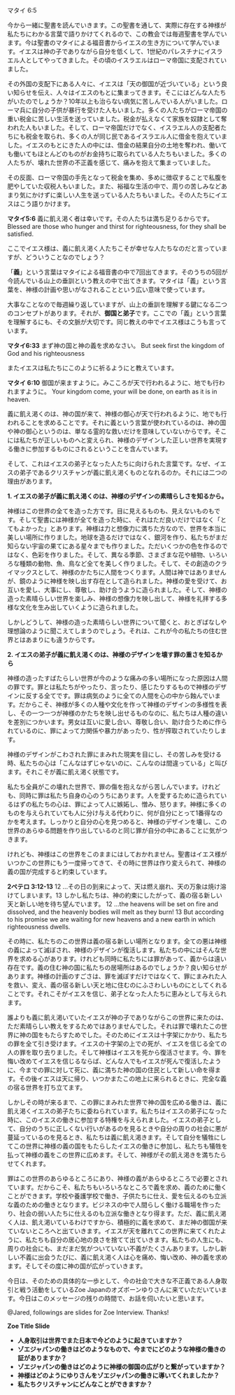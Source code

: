 マタイ 6:5  

今から一緒に聖書を読んでいきます。この聖書を通して、実際に存在する神様が私たちにわかる言葉で語りかけてくれるので、この教会では毎週聖書を学んでいます。今は聖書のマタイによる福音書からイエスの生き方について学んでいます。イエスは神の子でありながら自分を低くして、1世紀のパレスチナにイスラエル人としてやってきました。その頃のイスラエルはローマ帝国に支配されていました。 

その外国の支配下にある人々に、イエスは「天の御国が近づいている」という良い知らせを伝え、人々はイエスのもとに集まってきます。そこにはどんな人たちがいたのでしょうか？10年以上も治らない病気に苦しんでいる人がいました。ローマ兵に自分の子供が暴行を受けた人もいました。多くの人たちがローマ帝国の重い税金に苦しい生活を送っていました。税金が払えなくて家族を奴隷として奪われた人もいました。そして、ローマ帝国だけでなく、イスラエル人の支配者たちにも税金を取られ、多くの人が同じ民であるイスラエル人に借金を抱えていました。イエスのもとにきた人の中には、借金の結果自分の土地を奪われ、働いても働いてもほとんどのものがお金持ちに取られている人たちもいました。多くの人たちが、壊れた世界の不正義を感じて、痛みを抱えて集まっていました。 

その反面、ローマ帝国の手先となって税金を集め、多めに徴収することで私腹を肥やしていた収税人もいました。また、裕福な生活の中で、周りの苦しみなどあまり気にかけずに楽しい人生を送っている人たちもいました。その人たちにイエスはこう語りかけます。

**マタイ5:6**
義に飢え渇く者は幸いです。その人たちは満ち足りるからです。
Blessed are those who hunger and thirst for righteousness, for they shall be satisfied.

ここでイエス様は、義に飢え渇く人たちこそが幸せな人たちなのだと言っていますが、どういうことなのでしょう？

「**義**」という言葉はマタイによる福音書の中で7回出てきます。そのうちの5回が今読んでいる山上の垂訓という教えの中で出てきます。マタイは「義」という言葉を、神様の計画や思いがなされることという広い意味で使っています。

大事なことなので毎週繰り返していますが、山上の垂訓を理解する鍵になる二つのコンセプトがあります。それが、**御国と弟子**です。ここでの「義」という言葉を理解するにも、その文脈が大切です。同じ教えの中でイエス様はこうも言っています。

**マタイ6:33**
まず神の国と神の義を求めなさい。
But seek first the kingdom of God and his righteousness

またイエスは私たちにこのように祈るようにと教えています。

**マタイ 6:10**
御国が来ますように。みこころが天で行われるように、地でも行われますように。
Your kingdom come, your will be done, on earth as it is in heaven.

義に飢え渇くのは、神の国が来て、神様の御心が天で行われるように、地でも行われることを求めることです。それに義という言葉が使われているのは、神の国や神の御心というのは、単なる霊的な救いだけを意味していないからです。そこには私たちが正しいものへと変えられ、神様のデザインした正しい世界を実現する働きに参加するものにされるということを含んでいます。

そして、これはイエスの弟子となった人たちに向けられた言葉です。なぜ、イエスの弟子であるクリスチャンが義に飢え渇くものとなれるのか。それには二つの理由があります。

**1. イエスの弟子が義に飢え渇くのは、神様のデザインの素晴らしさを知るから。**

神様はこの世界の全てを造った方です。目に見えるものも、見えないものもです。そして聖書には神様が全てを造った時に、それはただ良いだけではなく「とてもよかった」とあります。神様は力と想像力に満ちた方なので、世界を本当に美しい場所に作りました。地球を造るだけではなく、銀河を作り、私たちがまだ知らない宇宙の果てにある星々までも作りました。ただいくつかの色を作るのではなく、色彩を作りました。そして、異なる季節、さまざまな花や植物、いろいろな種類の動物、魚、鳥など全てを美しく作りました。そして、その創造のクライマックスとして、神様のかたちに人間をつくります。人間は神ではありませんが、鏡のように神様を映し出す存在として造られました。神様の愛を受けて、お互いを愛し、大事にし、尊敬し、助け合うように造られました。そして、神様の造った素晴らしい世界を楽しみ、神様の想像力を映し出して、神様を礼拝する多様な文化を生み出していくように造られました。

しかしどうして、神様の造った素晴らしい世界について聞くと、おとぎばなしや理想論のように聞こえてしまうのでしょう。それは、これが今の私たちの住む世界とはあまりにも違うからです。

**2. イエスの弟子が義に飢え渇くのは、神様のデザインを壊す罪の重さを知るから**

神様の造ったすばたらしい世界が今のような痛みの多い場所になった原因は人間の罪です。罪とは私たちがやったり、言ったり、感じたりするもので神様のデザインに反する全てです。罪は病気のように全ての人間を心の中から蝕んでいます。だからこそ、神様が多くの人種や文化を作って神様のデザインの多様性を表し、その一つ一つが神様のかたちを映し出せるものなのに、私たちは人種の違いを差別につかいます。男女は互いに愛し合い、尊敬し合い、助け合うために作られているのに、罪によって力関係や暴力があったり、性が搾取されていたりします。

神様のデザインがこわされた罪にまみれた現実を目にし、その苦しみを受ける時、私たちの心は「こんなはずじゃないのに、こんなのは間違っている」と叫びます。それこそが義に飢え渇く状態です。

私たち全員がこの壊れた世界で、罪の傷を抱えながら苦しんでいます。けれども、同時に罪は私たち自身の心のうちにあります。人を愛するために造られているはずの私たちの心は、罪によって人に嫉妬し、憎み、怒ります。神様に多くのものを与えられていても人に分け与える代わりに、何が自分にとって1番得なのかを考えます。しっかりと自分の心を見つめると、神様のデザインを壊し、この世界のあらゆる問題を作り出しているのと同じ罪が自分の中にあることに気がつきます。

けれども、神様はこの世界をこのままにはしておかれません。聖書はイエス様がいつかこの世界にもう一度帰ってきて、その時に世界は作り変えられて、神様の義の国が完成すると約束しています。

**2ペテロ 3:12-13**
12 …その日の到来によって、天は燃え崩れ、天の万象は焼け溶けてしまいます。13 しかし私たちは、神の約束にしたがって、義の宿る新しい天と新しい地を待ち望んでいます。
12 …the heavens will be set on fire and dissolved, and the heavenly bodies will melt as they burn! 13 But according to his promise we are waiting for new heavens and a new earth in which righteousness dwells.

その時に、私たちのこの世界は義の宿る新しい場所となります。全ての悪は神様の義によって滅ぼされ、神様のデザインが復活します。私たちの中にはそんな世界を求める心があります。けれども同時に私たちには罪があって、義からは遠い存在です。義の住む神の国に私たちの居場所はあるのでしょうか？良い知らせがあります。神様の計画のすごさは、罪を滅ぼすだけではなくて、罪にまみれた人を救い、変え、義の宿る新しい天と地に住むのにふさわしいものにとしてくれることです。それこそがイエスを信じ、弟子となった人たちに恵みとして与えられます。

誰よりも義に飢え渇いていたイエスが神の子でありながらこの世界に来たのは、ただ素晴らしい教えをするためではありませんでした。それは罪で壊れたこの世界に神の国をもたらすためでした。そのためにイエスは十字架にかかり、私たちの罪を全て引き受けます。イエスの十字架の上での死が、イエスを信じる全ての人の罪を取り去りました。そして神様はイエスを死から復活させます。今、罪を悔い改めてイエスを信じるならば、どんな人でもイエスが死んで復活したように、今までの罪に対して死に、義に満ちた神の国の住民として新しい命を得ます。その後イエスは天に帰り、いつかまたこの地上に来られるときに、完全な義の宿る世界を打ち立てます。

しかしその時が来るまで、この罪にまみれた世界で神の国を広める働きは、義に飢え渇くイエスの弟子たちに委ねられています。私たちはイエスの弟子になった時に、このイエスの働きに参加する特権を与えられました。イエスの弟子として、自分のうちに正しくない行いがあるのを見るときや自分の周りの社会に悪が蔓延っているのを見るとき、私たちは義に飢え渇きます。そして自分を犠牲にしてこの世界に神様の義の国をもたらしたイエスの働きに参加し、私たちも犠牲を払って神様の義をこの世界に広めます。そして、神様がその飢え渇きを満ちたらせてくれます。

罪はこの世界のあらゆるところにあり、神様の義があらゆるところで必要とされています。だからこそ、私たちもいろいろなところで義を求め、義のために働くことができます。学校や養護学校で働き、子供たちに仕え、愛を伝えるのも立派な義のための働きとなります。ビジネスの中で人間らしく働ける職場を作ったり、社会の弱い人たちに仕えるのも立派な働きとなり得ます。ただ、義に飢え渇く人は、飢え渇いているわけですから、積極的に義を求めて、まだ神の御国が来ていないところへと出ていきます。イエスが天を離れてこの世界に来てくれたように、私たちも自分の居心地の良さを捨てて出ていきます。私たちの人生にも、周りの社会にも、まだまだ気がついていない不義がたくさんあります。しかし新しい不義に出会うたびに、義に飢え渇く人は心を痛め、悔い改め、神の義を求めます。そしてその度に神の国が広がっていきます。

今日は、そのための具体的な一歩として、今の社会で大きな不正義である人身取引と戦う活動をしているZoe Japanのオズボーンゆりさんに来ていただいています。今日はこのメッセージの残りの時間で、お話を伺いたいと思います。

@Jared, followings are slides for Zoe Interview. Thanks! 

**Zoe Title Slide**
- **人身取引は世界でまた日本で今どのように起きていますか？**
- **ゾエジャパンの働きはどのようなもので、今までにどのような神様の働きの証がありますか？**
- **ゾエジャパンの働きはどのように神様の御国の広がりと繋がっていますか？**
- **神様はどのようにゆりさんをゾエジャパンの働きに導いてくれましたか？**
- **私たちクリスチャンにどんなことができますか？**
